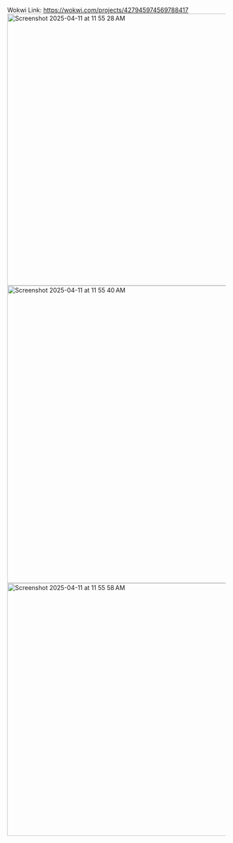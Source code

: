 Wokwi Link: https://wokwi.com/projects/427945974569788417
<img width="626" alt="Screenshot 2025-04-11 at 11 55 28 AM" src="https://github.com/user-attachments/assets/b650429f-7376-4853-944f-019283c18c16" />
<img width="685" alt="Screenshot 2025-04-11 at 11 55 40 AM" src="https://github.com/user-attachments/assets/1dfbe37f-d246-4b2b-9f8f-4e91abfa0ff4" />
<img width="582" alt="Screenshot 2025-04-11 at 11 55 58 AM" src="https://github.com/user-attachments/assets/33df7748-32d6-4972-a0f9-3e3b82a7dac7" />
